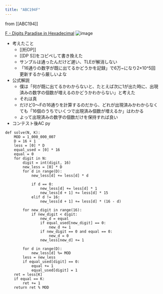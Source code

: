 ```yaml
---
title: "ABC194F"
---
```


from [[ABC194]]

[F - Digits Paradise in Hexadecimal](https://atcoder.jp/contests/abc194/tasks/abc194_f)
![image](https://gyazo.com/1a17a7ce598564aed0e289ec0fd8e3cf/thumb/1000)
- 考えたこと
    - [[桁DP]]
    - [[DP S]]をコピペして書き換えた
    - サンプルは通ったんだけど遅い、TLEが解消しない
    - 「16通りの数字が既に出てるかどうかを記録」で6万~になり2×10^5回更新するから厳しいよな
- 公式解説
    - 僕は「何が既に出てるかわからないと、たとえば次に1が出た時に、出現済みの数字の個数が増えるのかどうかわからない」と考えた
    - それは真
    - だけど0〜Fの16通りを計算するのだから、どれが出現済みかわからなくても「16個のうちでいくつで出現済み個数が増えるか」はわかる
    - よって出現済みの数字の個数だけを保持すれば良い
- コンテスト後AC
py

```
def solve(N, K):
    MOD = 1_000_000_007
    D = 16 + 1
    less = [0] * D
    equal_used = [0] * 16
    equal = 0
    for digit in N:
        digit = int(digit, 16)
        new_less = [0] * D
        for d in range(D):
            new_less[d] += less[d] * d

            if d == 0:
                new_less[d] += less[d] * 1
                new_less[d + 1] += less[d] * 15
            elif d != 16:
                new_less[d + 1] += less[d] * (16 - d)

        for new_digit in range(16):
            if new_digit < digit:
                new_d = equal
                if equal_used[new_digit] == 0:
                    new_d += 1
                if new_digit == 0 and equal == 0:
                    new_d = 0
                new_less[new_d] += 1

        for d in range(D):
            new_less[d] %= MOD
        less = new_less
        if equal_used[digit] == 0:
            equal += 1
            equal_used[digit] = 1
    ret = less[K]
    if equal == K:
        ret += 1
    return ret % MOD
```

